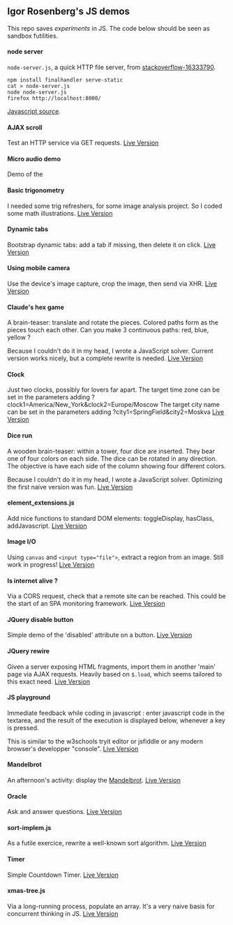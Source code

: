 ## Igor Rosenberg's JS demos

This repo saves *experiments* in JS. The code below should be seen as sandbox futilities.

#### node server

`node-server.js`, a quick HTTP file server, from <a href="https://stackoverflow.com/questions/16333790">stackoverflow-16333790</a>.

```
npm install finalhandler serve-static
cat > node-server.js
node node-server.js
firefox http://localhost:8000/
```
<a href="https://igorrosenberg.github.io/js_playground/node-server.js">Javascript source</a>.

#### AJAX scroll

Test an HTTP service via GET requests.
<a href="https://igorrosenberg.github.io/js_playground/ajax_scroll.html">Live Version</a>

#### Micro audio demo

Demo of the <audio> html tag.
<a href="https://igorrosenberg.github.io/js_playground/audio.html">Live Version</a>

#### Basic trigonometry

I needed some trig refreshers, for some image analysis project.
So I coded some math illustrations.
<a href="https://igorrosenberg.github.io/js_playground/basic-trigonometry.html">Live Version</a>

#### Dynamic tabs

Bootstrap dynamic tabs: add a tab if missing, then delete it on click.
<a href="https://igorrosenberg.github.io/js_playground/bootstrap-tabs.html">Live Version</a>

#### Using mobile camera

Use the device's image capture, crop the image, then send via XHR.
<a href="https://igorrosenberg.github.io/js_playground/camera.html">Live Version</a>

#### Claude's hex game

A brain-teaser: translate and rotate the pieces.
Colored paths form as the pieces touch each other.
Can you make 3 continuous paths: red, blue, yellow ?

Because I couldn't do it in my head, I wrote a JavaScript solver. Current version works nicely, but a complete rewrite is needed.
<a href="https://igorrosenberg.github.io/js_playground/claudes-hex-game.html">Live Version</a>

#### Clock

Just two clocks, possibly for lovers far apart.
The target time zone can be set in the parameters adding ?clock1=America/New_York&clock2=Europe/Moscow
The target city name can be set in the parameters adding ?city1=SpringField&city2=Moskva
<a href="https://igorrosenberg.github.io/js_playground/clock.html">Live Version</a>

#### Dice run

A wooden brain-teaser: within a tower, four dice are inserted. They bear one of four colors on each side. The dice can be rotated in any direction. The objective is have each side of the column showing four different colors.

Because I couldn't do it in my head, I wrote a JavaScript solver. Optimizing the first naive version was fun.
<a href="https://igorrosenberg.github.io/js_playground/dice.html">Live Version</a>

#### element_extensions.js

Add nice functions to standard DOM elements: toggleDisplay, hasClass, addJavascript.
<a href="https://igorrosenberg.github.io/js_playground/element_extensions.js">Live Version</a>

#### Image I/O

Using `canvas` and `<input type="file">`, extract a region from an image. Still work in progress!
<a href="https://igorrosenberg.github.io/js_playground/image_io.html">Live Version</a>

#### Is internet alive ?

Via a CORS request, check that a remote site can be reached. This could be the start of an SPA monitoring framework.
<a href="https://igorrosenberg.github.io/js_playground/is-internet-alive.html">Live Version</a>

#### JQuery disable button

Simple demo of the 'disabled' attribute on a button.
<a href="https://igorrosenberg.github.io/js_playground/jquery-disabled-test.html">Live Version</a>

#### JQuery rewire

Given a server exposing HTML fragments, import them in another 'main' page via AJAX requests.
Heavily based on `$.load`, which seems tailored to this exact need.
<a href="https://igorrosenberg.github.io/js_playground/jquery-rewire.html">Live Version</a>

#### JS playground

Immediate feedback while coding in javascript : enter javascript code in the textarea,
and the result of the execution is displayed below, whenever a key is pressed.


This is similar to the w3schools tryit editor or jsfiddle or any modern browser's developper "console".
<a href="https://igorrosenberg.github.io/js_playground/js_playground.html">Live Version</a>

#### Mandelbrot

An afternoon's activity: display the <a href="https://en.wikipedia.org/wiki/Mandelbrot_set">Mandelbrot</a>.
<a href="https://igorrosenberg.github.io/js_playground/mandelbrot.html">Live Version</a>

#### Oracle

Ask and answer questions.
<a href="https://igorrosenberg.github.io/js_playground/oracle.html">Live Version</a>

#### sort-implem.js

As a futile exercice, rewrite a well-known sort algorithm.
<a href="https://igorrosenberg.github.io/js_playground/sort-implem.js">Live Version</a>

#### Timer

Simple Countdown Timer.
<a href="https://igorrosenberg.github.io/js_playground/timer.html">Live Version</a>

#### xmas-tree.js

Via a long-running process, populate an array. It's a very naive basis for concurrent thinking in JS.
<a href="https://igorrosenberg.github.io/js_playground/xmas-tree.js">Live Version</a>

